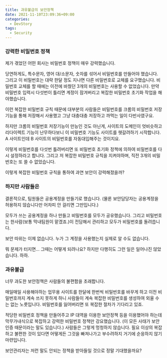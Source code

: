 ```yaml
---
title: 과유불급의 보안정책
date: 2021-11-10T23:09:36+09:00
categories:
  - DevStory
tags:
  - Security
---
```


### 강력한 비밀번호 정책

제가 겪었던 어떤 회사는 비밀번호 정책이 매우 강력했습니다.

당연하게도, 특수문자, 영어 대/소문자, 숫자를 섞어서 비밀번호를 만들어야 했습니다. 그리고 이 비밀번호는 대략 한달 정도 지나면 다른 비밀번호로 교체를 요구했습니다. 비밀번호 교체를 할 때에는 이전에 바꿨던 3개의 비밀번호는 사용할 수 없었습니다. 만약 비밀번호 입력시 다섯번이 틀리면 계정이 잠겨버리고 복잡한 비밀번호 초기화 작업을 해야했습니다.

이런 복잡한 비밀번호 규칙 때문에 대부분의 사람들은 비밀번호를 크롬의 비밀번호 저장 기능을 통해 저장해서 사용했고 그냥 대충대충 저장하고 까먹는 일이 다반사였구요.

하지만 크롬의 비밀번호 저장기능이 만능인 것도 아닌게, 사이트의 도메인이 엇비슷하고 리다이렉트 기능이 난무하다보니 이 비밀번호 기능도 사이트를 헷갈려하기 시작합니다. A 사이트인데 B 사이트의 비밀번호를 자동대입해주는 것이지요.

이렇게 비밀번호를 다섯번 틀려버리면 또 비밀번호 초기화 정책에 의하여 비밀번호를 다시 설정하라고 합니다. 그리고 저 복잡한 비밀번호 규칙을 지켜야하며, 직전 3개의 비밀번호는 또 쓸 수 없었습니다.

이렇게 복잡한 비밀번호 규칙을 통하여 과연 보안이 강력해졌을까?

### 하지만 사람들은

결론적으로, 팀원들은 공용계정을 만들기로 했습니다. (물론 보안담당자는 공용계정을 허용하지 않습니다만 어차피 안 걸리면 그만입니다.)

모두가 쓰는 공용계정을 하나 만들고 비밀번호를 모두가 공유했습니다. 그리고 비밀번호는 한사람(보통 막내팀원이 맡겠죠.)이 전담해서 관리하고 모두가 비밀번호를 돌려씁니다.

보안 따위는 이제 없습니다. 누가 그 계정을 사용했는지 실제로 알 수도 없습니다.

뭐 문제가 터지면... 그때는 어떻게 되려나요? 하지만 다행히도 그런 일은 일어나진 않았습니다. 하하.

### 과유불급

너무 과도한 보안정책은 사람들의 불편함을 초래합니다.

매일매일 사용해야하는 업무용 사이트를 한달에 한번씩 비밀번호를 바꾸게 하고 이전 비밀번호까지 계속 쓰지 못하게 하니 사람들이 계속 복잡한 비밀번호를 생성하여 외울 수는 없는 노릇입니다. 비밀번호를 잃어버리면 또 복잡한 절차가 기다리고 있죠.

적당한 비밀번호 정책을 만들어주고 IP 대역을 이용한 보안정책 등을 이용했어야 하는데 막무가내식으로 복잡하고 강력한 비밀번호 정책만 강요했습니다. (이 모든 사태가 보안인증 때문이라는 말도 있습니다.) 사람들은 그렇게 멍청하지 않습니다. 필요 이상의 복잡하고 불편한 것이 있다면 어떻게든 그것을 빠져나가고 부수려하지 거기에 순응하지 않기 마련입니다.

보안관리자는 저런 말도 안되는 정책을 받아들일 것으로 정말 기대했을까요?
